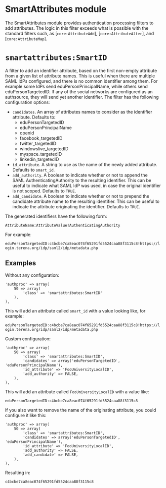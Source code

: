 SmartAttributes module
======================

The SmartAttributes module provides authentication processing filters to add attributes.
The logic in this filter exceeds what is possible with the standard filters such, as [`core:AttributeAdd`], [`core:AttributeAlter`], and [`core:AttributeMap`].



`smartattributes:SmartID`
=========================

A filter to add an identifier attribute, based on the first non-empty attribute from a given list of attribute names.
This is useful when there are multiple SAML IdPs configured, and there is no common identifier among them.
For example some IdPs send eduPersonPrincipalName, while others send eduPersonTargetedID. If any of the social networks are configured as an authsource, they will send yet another identifier.
The filter has the following configuration options:

* `candidates`. An array of attributes names to consider as the identifier attribute. Defaults to:
	* eduPersonTargetedID
	* eduPersonPrincipalName
	* openid
	* facebook_targetedID
	* twitter_targetedID
	* windowslive_targetedID
	* myspace_targetedID
	* linkedin_targetedID
* `id_attribute`. A string to use as the name of the newly added attribute. Defaults to `smart_id`.
* `add_authority`. A boolean to indicate whether or not to append the SAML AuthenticatingAuthority to the resulting identifier. This can be useful to indicate what SAML IdP was used, in case the original identifier is not scoped. Defaults to `TRUE`.
* `add_candidate`. A boolean to indicate whether or not to prepend the candidate attribute name to the resulting identifier. This can be useful to indicate the attribute originating the identifier. Defaults to `TRUE`.

The generated identifiers have the following form:

`AttributeName:AttributeValue!AuthenticatingAuthority`

For example:

`eduPersonTargetedID:c4bcbe7ca8eac074f65291fd5524caa88f3115c8!https://login.terena.org/idp/saml2/idp/metadata.php`

Examples
--------

Without any configuration:

	'authproc' => array(
		50 => array(
			'class' => 'smartattributes:SmartID'
		),
	),


This will add an attribute called `smart_id` with a value looking like, for example:

`eduPersonTargetedID:c4bcbe7ca8eac074f65291fd5524caa88f3115c8!https://login.terena.org/idp/saml2/idp/metadata.php`

Custom configuration:

	'authproc' => array(
		50 => array(
			'class' => 'smartattributes:SmartID',
			'candidates' => array('eduPersonTargetedID', 'eduPersonPrincipalName'),
			'id_attribute' => 'FooUniversityLocalID',
			'add_authority' => FALSE,
		),
	),

This will add an attribute called `FooUniversityLocalID` with a value like:

`eduPersonTargetedID:c4bcbe7ca8eac074f65291fd5524caa88f3115c8`

If you also want to remove the name of the originating attribute, you could configure it like this:

	'authproc' => array(
		50 => array(
			'class' => 'smartattributes:SmartID',
			'candidates' => array('eduPersonTargetedID', 'eduPersonPrincipalName'),
			'id_attribute' => 'FooUniversityLocalID',
			'add_authority' => FALSE,
			'add_candidate' => FALSE,
		),
	),

Resulting in:

`c4bcbe7ca8eac074f65291fd5524caa88f3115c8`
